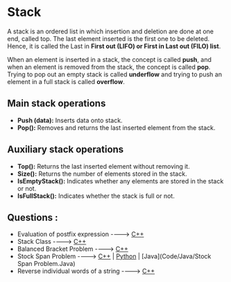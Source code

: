 # Stack

A stack is an ordered list in which insertion and deletion are done at one end, called
top. The last element inserted is the first one to be deleted. Hence, it is called the Last in **First out
(LIFO) or First in Last out (FILO) list**.

When an element is
inserted in a stack, the concept is called **push**, and when an element is removed from the stack, the
concept is called **pop**. Trying to pop out an empty stack is called **underflow** and trying to push an
element in a full stack is called **overflow**.

## Main stack operations

- **Push (data):** Inserts data onto stack.
- **Pop():** Removes and returns the last inserted element from the stack.

## Auxiliary stack operations

- **Top():** Returns the last inserted element without removing it.
- **Size():** Returns the number of elements stored in the stack.
- **IsEmptyStack():** Indicates whether any elements are stored in the stack or not.
- **IsFullStack():** Indicates whether the stack is full or not.

## Questions :

-   Evaluation of postfix expression ----> [C++](/Code/C++/Postfixexpression.cpp)
-   Stack Class ----> [C++](/Code/C++/stack_class.cpp)
-   Balanced Bracket Problem ----> [C++](/Code/C++/balanced_bracket.cpp)
-   Stock Span Problem ----> [C++](/Code/C++/Stock_Span_Problem.cpp) | [Python](/Code/Python/StockSpan.py) | [Java](Code/Java/Stock Span Problem.Java)
-   Reverse individual words of a string ----> [C++](/Code/C++/reverse_words_of_string.cpp)

